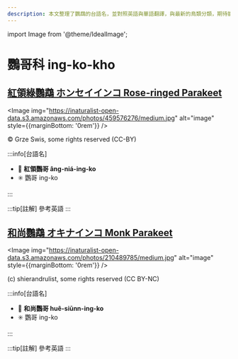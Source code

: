 ```yaml
---
description: 本文整理了鸚鵡的台語名，並對照英語與華語翻譯，與最新的鳥類分類，期待能夠供未來的台語鳥類圖鑑當作參考
---
```


import Image from '@theme/IdealImage';

# 鸚哥科 ing-ko-kho

## [紅領綠鸚鵡 ホンセイインコ Rose-ringed Parakeet](https://ebird.org/species/rorpar)

<Image img="https://inaturalist-open-data.s3.amazonaws.com/photos/459576276/medium.jpg" alt="image" style={{marginBottom: '0rem'}} />

<p className="image-caption">
© Grze Swis, some rights reserved (CC-BY)
</p>

:::info[台語名]

- 🎯 **紅領鸚哥 âng-niá-ing-ko**
- ✳️ 鸚哥 ing-ko

:::

:::tip[註解]
參考英語
:::

## [和尚鸚鵡 オキナインコ Monk Parakeet](https://ebird.org/species/monpar)

<Image img="https://inaturalist-open-data.s3.amazonaws.com/photos/210489785/medium.jpg" alt="image" style={{marginBottom: '0rem'}} />

<p className="image-caption">
(c) shierandrulist, some rights reserved (CC BY-NC)
</p>

:::info[台語名]

- 🎯 **和尚鸚哥 huê-siūnn-ing-ko**
- ✳️ 鸚哥 ing-ko

:::

:::tip[註解]
參考英語
:::

